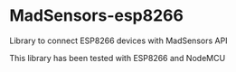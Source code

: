 # MadSensors-esp8266
Library to connect ESP8266 devices with MadSensors API

This library has been tested with ESP8266 and NodeMCU
